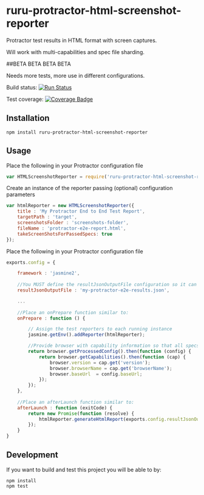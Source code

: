# ruru-protractor-html-screenshot-reporter
Protractor test results in HTML format with screen captures. 

Will work with multi-capabilities and spec file sharding.

##BETA BETA BETA BETA

Needs more tests, more use in different configurations.

Build status: [![Run Status](https://api.shippable.com/projects/57bbb6deebc40a0e0045c977/badge?branch=master)](https://app.shippable.com/projects/57bbb6deebc40a0e0045c977)

Test coverage: [![Coverage Badge](https://api.shippable.com/projects/57bbb6deebc40a0e0045c977/coverageBadge?branch=master)](https://app.shippable.com/projects/57bbb6deebc40a0e0045c977)

## Installation
`npm install ruru-protractor-html-screenshot-reporter`

## Usage
Place the following in your Protractor configuration file
```javascript
var HTMLScreenshotReporter = require('ruru-protractor-html-screenshot-reporter');
```
Create an instance of the reporter passing (optional) configuration parameters
```javascript
var htmlReporter = new HTMLScreenshotReporter({
	title : 'My Protractor End to End Test Report',
	targetPath : 'target',
	screenshotsFolder : 'screenshots-folder',
	fileName : 'protractor-e2e-report.html',
	takeScreenShotsForPassedSpecs: true
});
```
Place the following in your Protractor configuration file
```javascript
exports.config = {

	framework : 'jasmine2',
	
	//You MUST define the resultJsonOutputFile configuration so it can be post processed
	resultJsonOutputFile : 'my-protractor-e2e-results.json',

	...
	
	//Place an onPrepare function similar to:
	onPrepare : function () {

		// Assign the test reporters to each running instance
		jasmine.getEnv().addReporter(htmlReporter);

		//Provide browser with capability information so that all specs can access it
		return browser.getProcessedConfig().then(function (config) {
			return browser.getCapabilities().then(function (cap) {
				browser.version = cap.get('version');
				browser.browserName = cap.get('browserName');
				browser.baseUrl  = config.baseUrl;
			});
		});
	},
	
	//Place an afterLaunch function similar to:
	afterLaunch : function (exitCode) {
		return new Promise(function (resolve) {
			htmlReporter.generateHtmlReport(exports.config.resultJsonOutputFile);
		});
	}
}
```

## Development
If you want to build and test this project you will be able to by:
```
npm install
npm test
```
